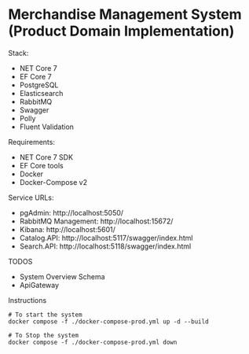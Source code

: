 # Merchandise Management System (Product Domain Implementation)

Stack:
- NET Core 7
- EF Core 7
- PostgreSQL
- Elasticsearch
- RabbitMQ
- Swagger
- Polly
- Fluent Validation

Requirements:
- NET Core 7 SDK
- EF Core tools
- Docker
- Docker-Compose v2

Service URLs:
- pgAdmin: http://localhost:5050/
- RabbitMQ Management: http://localhost:15672/
- Kibana: http://localhost:5601/
- Catalog.API: http://localhost:5117/swagger/index.html 
- Search.API: http://localhost:5118/swagger/index.html

TODOS
- System Overview Schema
- ApiGateway

Instructions

```
# To start the system
docker compose -f ./docker-compose-prod.yml up -d --build

# To Stop the system
docker compose -f ./docker-compose-prod.yml down
```
